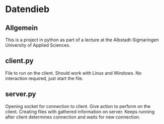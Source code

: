 # Datendieb

## Allgemein

This is a project in python as part of a lecture at the Albstadt-Sigmaringen University of Applied Sciences.

## client.py

File to run on the client.
Should work with Linux and Windows.
No interaction required, just start the file.

## server.py

Opening socket for connection to client.
Give action to perform on the client.
Creating files with gathered information on server.
Keeps running after client determines connection and waits for new connection.